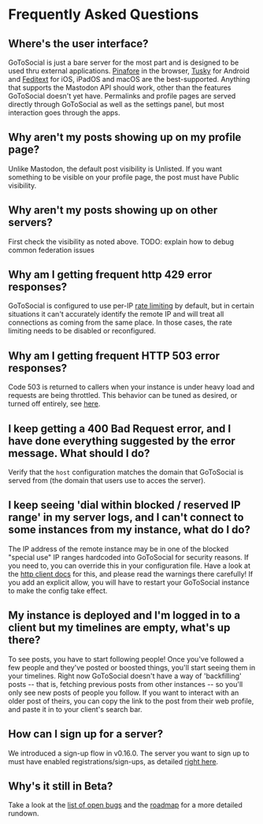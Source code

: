 # Frequently Asked Questions

## Where's the user interface?

GoToSocial is just a bare server for the most part and is designed to be used thru external applications. [Pinafore](https://pinafore.social/) in the browser, [Tusky](https://tusky.app/) for Android and [Feditext](https://github.com/feditext/feditext) for iOS, iPadOS and macOS are the best-supported. Anything that supports the Mastodon API should work, other than the features GoToSocial doesn't yet have. Permalinks and profile pages are served directly through GoToSocial as well as the settings panel, but most interaction goes through the apps.

## Why aren't my posts showing up on my profile page?

Unlike Mastodon, the default post visibility is Unlisted. If you want something to be visible on your profile page, the post must have Public visibility.

## Why aren't my posts showing up on other servers?

First check the visibility as noted above. TODO: explain how to debug common federation issues

## Why am I getting frequent http 429 error responses?

GoToSocial is configured to use per-IP [rate limiting](./api/ratelimiting.md) by default, but in certain situations it can't accurately identify the remote IP and will treat all connections as coming from the same place. In those cases, the rate limiting needs to be disabled or reconfigured.

## Why am I getting frequent HTTP 503 error responses?

Code 503 is returned to callers when your instance is under heavy load and requests are being throttled. This behavior can be tuned as desired, or turned off entirely, see [here](./api/throttling.md).

## I keep getting a 400 Bad Request error, and I have done everything suggested by the error message. What should I do?

Verify that the `host` configuration matches the domain that GoToSocial is served from (the domain that users use to acces the server).

## I keep seeing 'dial within blocked / reserved IP range' in my server logs, and I can't connect to some instances from my instance, what do I do?

The IP address of the remote instance may be in one of the blocked "special use" IP ranges hardcoded into GoToSocial for security reasons. If you need to, you can override this in your configuration file. Have a look at the [http client docs](./configuration/httpclient.md) for this, and please read the warnings there carefully! If you add an explicit allow, you will have to restart your GoToSocial instance to make the config take effect.

## My instance is deployed and I'm logged in to a client but my timelines are empty, what's up there?

To see posts, you have to start following people! Once you've followed a few people and they've posted or boosted things, you'll start seeing them in your timelines. Right now GoToSocial doesn't have a way of 'backfilling' posts -- that is, fetching previous posts from other instances -- so you'll only see new posts of people you follow. If you want to interact with an older post of theirs, you can copy the link to the post from their web profile, and paste it in to your client's search bar.

## How can I sign up for a server?

We introduced a sign-up flow in v0.16.0. The server you want to sign up to must have enabled registrations/sign-ups, as detailed [right here](./admin/signups.md).

## Why's it still in Beta?

Take a look at the [list of open bugs](https://github.com/superseriousbusiness/gotosocial/issues?q=is%3Aissue+is%3Aopen+label%3Abug) and the [roadmap](https://codeberg.org/superseriousbusiness/gotosocial/src/branch/main/ROADMAP.md) for a more detailed rundown.
